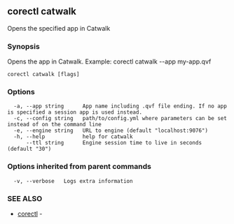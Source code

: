 ## corectl catwalk

Opens the specified app in Catwalk

### Synopsis

Opens the app in Catwalk. Example: corectl catwalk --app my-app.qvf
			


```
corectl catwalk [flags]
```

### Options

```
  -a, --app string      App name including .qvf file ending. If no app is specified a session app is used instead.
  -c, --config string   path/to/config.yml where parameters can be set instead of on the command line
  -e, --engine string   URL to engine (default "localhost:9076")
  -h, --help            help for catwalk
      --ttl string      Engine session time to live in seconds (default "30")
```

### Options inherited from parent commands

```
  -v, --verbose   Logs extra information
```

### SEE ALSO

* [corectl](corectl.md)	 - 

